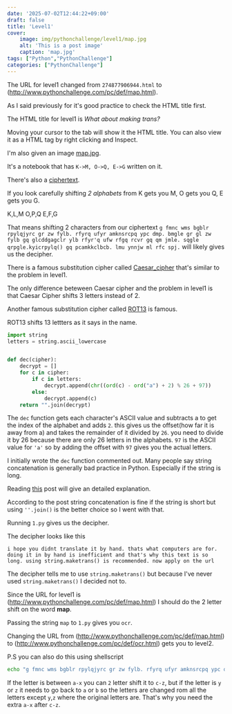 ```yaml
---
date: '2025-07-02T12:44:22+09:00'
draft: false
title: 'Level1'
cover: 
    image: img/pythonchallenge/level1/map.jpg
    alt: 'This is a post image'
    caption: 'map.jpg'
tags: ["Python","PythonChallenge"]
categories: ["PythonChallenge"]
---
```




The URL for level1 changed from `274877906944.html` to (http://www.pythonchallenge.com/pc/def/map.html).


As I said previously for it's good practice to check the HTML title first.


The HTML title for level1 is *What about making trans?* 


Moving your cursor to the tab will show it the HTML title. 
You can also view it as a HTML tag by right clicking and Inspect.


I'm also given an image [map.jpg](/1/map.jpg).


It's a notebook that has `K->M, O->Q, E->G` written on it.


There's also a [ciphertext](/1/level1_hints.png).


If you look carefully shifting *2 alphabets* from K gets you M, O gets you Q, E gets you G. 


K,L,M 
O,P,Q 
E,F,G 


That means shifting 2 characters from our ciphertext `g fmnc wms bgblr rpylqjyrc gr zw fylb. rfyrq ufyr amknsrcpq ypc dmp. bmgle gr gl zw fylb gq glcddgagclr ylb rfyr'q ufw rfgq rcvr gq qm jmle. sqgle qrpgle.kyicrpylq() gq pcamkkclbcb. lmu ynnjw ml rfc spj.` will likely gives us the decipher.


There is a famous substitution cipher called [Caesar_cipher](https://en.wikipedia.org/wiki/Caesar_cipher) that's similar to the problem in level1.


The only difference beteween Caesar cipher and the problem in level1 is that Caesar Cipher shifts 3 letters instead of 2. 

Another famous substitution cipher called [ROT13](https://en.wikipedia.org/wiki/ROT13) is famous. 


ROT13 shifts 13 lettters as it says in the name. 


```python
import string 
letters = string.ascii_lowercase


def dec(cipher):
    decrypt = []
    for c in cipher:
        if c in letters:
            decrypt.append(chr((ord(c) - ord("a") + 2) % 26 + 97))
        else:
            decrypt.append(c)
    return "".join(decrypt)
```


The `dec` function gets each character's ASCII value and subtracts a to get the index of the alphabet and adds `2`. this gives us the offset(how far it is away from a) and takes the remainder of it divided by `26`. you need to divide it by 26 because there are only 26 letters in the alphabets. 
`97` is the ASCII value for `'a'` so by adding the offset with `97` gives you the actual letters.


I initially wrote the `dec` function commented out. Many people say string concatenation is generally bad practice in Python. 
Especially if the string is long. 


Reading [this](https://stackoverflow.com/questions/39675898/is-python-string-concatenation-bad-practice) post will give an detailed explanation.


According to the post string concatenation is fine if the string is short but using `''.join()` is the better choice so I went with that. 


Running `1.py` gives us the decipher. 


The decipher looks like this 


`i hope you didnt translate it by hand. thats what computers are for. doing it in by hand is inefficient and that's why this text is so long. using string.maketrans() is recommended. now apply on the url`


The decipher tells me to use `string.maketrans()` but because I've never used `string.maketrans()` I decided not to. 


Since the URL for level1 is (http://www.pythonchallenge.com/pc/def/map.html) I should do the 2 letter shift on the word **map**. 


Passing the string `map` to `1.py` gives you `ocr`. 

Changing the URL from (http://www.pythonchallenge.com/pc/def/map.html) to (http://www.pythonchallenge.com/pc/def/ocr.html) gets you to level2.  


P.S you can also do this using shellscript 

```bash
echo "g fmnc wms bgblr rpylqjyrc gr zw fylb. rfyrq ufyr amknsrcpq ypc dmp. bmgle gr gl zw fylb gq glcddgagclr ylb rfyr'q ufw rfgq rcvr gq qm jmle. sqgle qrpgle.kyicrpylq() gq pcamkkclbcb. lmu ynnjw ml rfc spj." | tr a-z c-za-x
```


If the letter is between `a-x` you can `2` letter shift it to `c-z`, but if the letter is `y` or `z` it needs to go back to `a` or `b` so the letters are changed rom all the letters except `y`,`z` where the original letters are. 
That's why you need the extra `a-x` after `c-z`.  